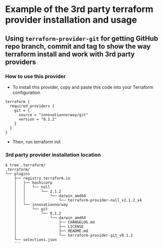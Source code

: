 # Example of the 3rd party terraform provider installation and usage

## Using `terraform-provider-git` for getting GitHub repo branch, commit and tag to show the way terraform install and work with 3rd party providers 

### How to use this provider

- To install this provider, copy and paste this code into your Terraform configuration

```
terraform {
  required_providers {
    git = {
      source = "innovationnorway/git"
      version = "0.1.2"
    }
  }
}
```

- Then, run terraform init

### 3rd party provider installation location

```
$ tree .terraform/
.terraform/
└── plugins
    ├── registry.terraform.io
    │   ├── hashicorp
    │   │   └── null
    │   │       └── 2.1.2
    │   │           └── darwin_amd64
    │   │               └── terraform-provider-null_v2.1.2_x4
    │   └── innovationnorway
    │       └── git
    │           └── 0.1.2
    │               └── darwin_amd64
    │                   ├── CHANGELOG.md
    │                   ├── LICENSE
    │                   ├── README.md
    │                   └── terraform-provider-git_v0.1.2
    └── selections.json
    ```
